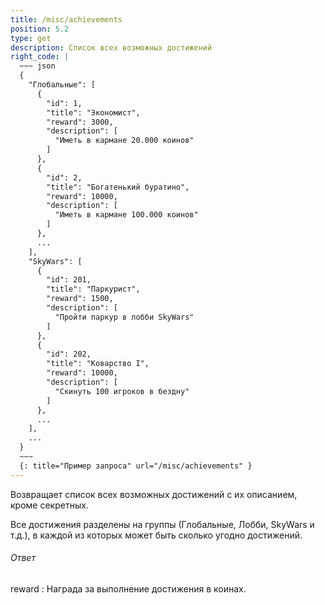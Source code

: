 ```yaml
---
title: /misc/achievements
position: 5.2
type: get
description: Список всех возможных достижений
right_code: |
  ~~~ json
  {  
    "Глобальные": [
      {  
        "id": 1,
        "title": "Экономист",
        "reward": 3000,
        "description": [  
          "Иметь в кармане 20.000 коинов"
        ]
      },
      {  
        "id": 2,
        "title": "Богатенький буратино",
        "reward": 10000,
        "description": [  
          "Иметь в кармане 100.000 коинов"
        ]
      },
      ...
    ],
    "SkyWars": [  
      {  
        "id": 201,
        "title": "Паркурист",
        "reward": 1500,
        "description": [  
          "Пройти паркур в лобби SkyWars"
        ]
      },
      {  
        "id": 202,
        "title": "Коварство I",
        "reward": 10000,
        "description": [  
          "Скинуть 100 игроков в бездну"
        ]
      },
      ...
    ],
    ...
  }
  ~~~
  {: title="Пример запроса" url="/misc/achievements" }
---
```


Возвращает список всех возможных достижений с их описанием, кроме секретных.

Все достижения разделены на группы (Глобальные, Лобби, SkyWars и т.д.), в каждой из которых может быть сколько угодно достижений.

<h6>Ответ</h6>
reward
: Награда за выполнение достижения в коинах.
